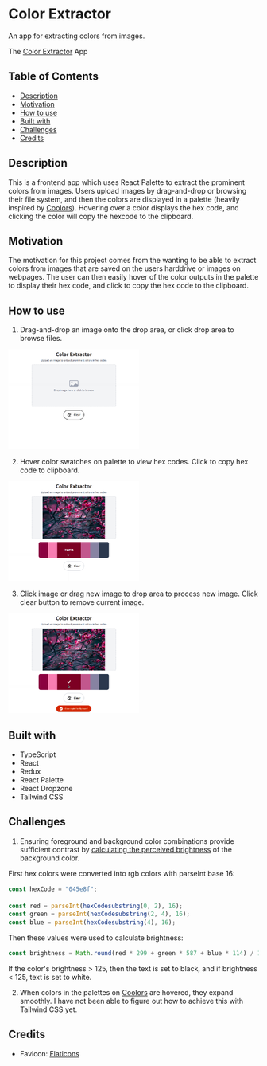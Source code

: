 # Color Extractor

An app for extracting colors from images.

The [Color Extractor](https://mdesanker.github.io/color-extract) App

## Table of Contents

- [Description](#Description)
- [Motivation](#Motivation)
- [How to use](#How-to-use)
- [Built with](#Built-with)
- [Challenges](#Challenges)
- [Credits](#Credits)

## Description

This is a frontend app which uses React Palette to extract the prominent colors from images. Users upload images by drag-and-drop or browsing their file system, and then the colors are displayed in a palette (heavily inspired by [Coolors](https://coolors.co/palettes/trending)). Hovering over a color displays the hex code, and clicking the color will copy the hexcode to the clipboard.

## Motivation

The motivation for this project comes from the wanting to be able to extract colors from images that are saved on the users harddrive or images on webpages. The user can then easily hover of the color outputs in the palette to display their hex code, and click to copy the hex code to the clipboard.

## How to use

1. Drag-and-drop an image onto the drop area, or click drop area to browse files.

<img src="./demo/image-1.png" alt="landing screen" height="200px" />

2. Hover color swatches on palette to view hex codes. Click to copy hex code to clipboard.

<img src="./demo/image-2.png" alt="color hover" height="200px" />

3. Click image or drag new image to drop area to process new image. Click clear button to remove current image.

<img src="./demo/image-3.png" alt="color copied" height="200px" />

## Built with

- TypeScript
- React
- Redux
- React Palette
- React Dropzone
- Tailwind CSS

## Challenges

1. Ensuring foreground and background color combinations provide sufficient contrast by [calculating the perceived brightness](https://www.nbdtech.com/Blog/archive/2008/04/27/Calculating-the-Perceived-Brightness-of-a-Color.aspx) of the background color.

First hex colors were converted into rgb colors with parseInt base 16:

```js
const hexCode = "045e8f";

const red = parseInt(hexCodesubstring(0, 2), 16);
const green = parseInt(hexCodesubstring(2, 4), 16);
const blue = parseInt(hexCodesubstring(4), 16);
```

Then these values were used to calculate brightness:

```js
const brightness = Math.round(red * 299 + green * 587 + blue * 114) / 1000);
```

If the color's brightness > 125, then the text is set to black, and if brightness < 125, text is set to white.

2. When colors in the palettes on [Coolors](https://coolors.co/palettes/trending) are hovered, they expand smoothly. I have not been able to figure out how to achieve this with Tailwind CSS yet.

## Credits

- Favicon: [Flaticons](https://www.flaticon.com/free-icon/color-palette_3214398?term=color&page=1&position=27&page=1&position=27&related_id=3214398&origin=search)
